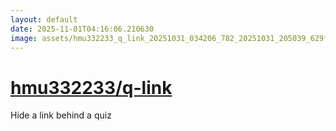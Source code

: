 ```yaml
---
layout: default
date: 2025-11-01T04:16:06.210630
image: assets/hmu332233_q_link_20251031_034206_782_20251031_205039_629fcb--20251031T215049850--cropped.png
---
```


# [hmu332233/q-link](https://github.com/hmu332233/q-link/)

Hide a link behind a quiz
